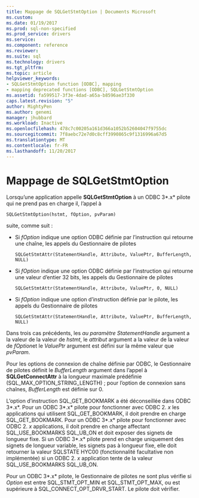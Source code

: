 ```yaml
---
title: Mappage de SQLGetStmtOption | Documents Microsoft
ms.custom: 
ms.date: 01/19/2017
ms.prod: sql-non-specified
ms.prod_service: drivers
ms.service: 
ms.component: reference
ms.reviewer: 
ms.suite: sql
ms.technology: drivers
ms.tgt_pltfrm: 
ms.topic: article
helpviewer_keywords:
- SQLGetStmtOption function [ODBC], mapping
- mapping deprecated functions [ODBC], SQLGetStmtOption
ms.assetid: fa599517-3f3e-4dad-a65a-b8596ae3f330
caps.latest.revision: "5"
author: MightyPen
ms.author: genemi
manager: jhubbard
ms.workload: Inactive
ms.openlocfilehash: 478c7c00205a161d366a1052b52604047f9755dc
ms.sourcegitcommit: 7f8aebc72e7d0c8cff3990865c9f1316996a67d5
ms.translationtype: MT
ms.contentlocale: fr-FR
ms.lasthandoff: 11/20/2017
---
```

# <a name="sqlgetstmtoption-mapping"></a>Mappage de SQLGetStmtOption
Lorsqu’une application appelle **SQLGetStmtOption** à un ODBC 3*.x* pilote qui ne prend pas en charge il, l’appel à  
  
```  
SQLGetStmtOption(hstmt, fOption, pvParam)  
```  
  
 suite, comme suit :  
  
-   Si *fOption* indique une option ODBC définie par l’instruction qui retourne une chaîne, les appels du Gestionnaire de pilotes  
  
    ```  
    SQLGetStmtAttr(StatementHandle, Attribute, ValuePtr, BufferLength, NULL)  
    ```  
  
-   Si *fOption* indique une option ODBC définie par l’instruction qui retourne une valeur d’entier 32 bits, les appels du Gestionnaire de pilotes  
  
    ```  
    SQLGetStmtAttr(StatementHandle, Attribute, ValuePtr, 0, NULL)  
    ```  
  
-   Si *fOption* indique une option d’instruction définie par le pilote, les appels du Gestionnaire de pilotes  
  
    ```  
    SQLGetStmtAttr(StatementHandle, Attribute, ValuePtr, BufferLength, NULL)  
    ```  
  
 Dans trois cas précédents, les *au paramètre StatementHandle* argument a la valeur de la valeur de *hstmt*, le *attribut* argument a la valeur de la valeur de *fOption*et le *ValuePtr* argument est défini sur la même valeur que *pvParam*.  
  
 Pour les options de connexion de chaîne définie par ODBC, le Gestionnaire de pilotes définit le *BufferLength* argument dans l’appel à **SQLGetConnectAttr** à la longueur maximale prédéfinie (SQL_MAX_OPTION_STRING_LENGTH) ; pour l’option de connexion sans chaînes, *BufferLength* est définie sur 0.  
  
 L’option d’instruction SQL_GET_BOOKMARK a été déconseillée dans ODBC 3*.x*. Pour un ODBC 3*.x* pilote pour fonctionner avec ODBC 2. *x* les applications qui utilisent SQL_GET_BOOKMARK, il doit prendre en charge SQL_GET_BOOKMARK. Pour un ODBC 3*.x* pilote pour fonctionner avec ODBC 2. *x* applications, il doit prendre en charge affectant SQL_USE_BOOKMARKS SQL_UB_ON et doit exposer des signets de longueur fixe. Si un ODBC 3*.x* pilote prend en charge uniquement des signets de longueur variable, les signets pas à longueur fixe, elle doit retourner la valeur SQLSTATE HYC00 (fonctionnalité facultative non implémentée) si un ODBC 2. *x* application tente de la valeur SQL_USE_BOOKMARKS SQL_UB_ON.  
  
 Pour un ODBC 3*.x* pilote, le Gestionnaire de pilotes ne sont plus vérifie si *Option* est entre SQL_STMT_OPT_MIN et SQL_STMT_OPT_MAX, ou est supérieure à SQL_CONNECT_OPT_DRVR_START. Le pilote doit vérifier.
